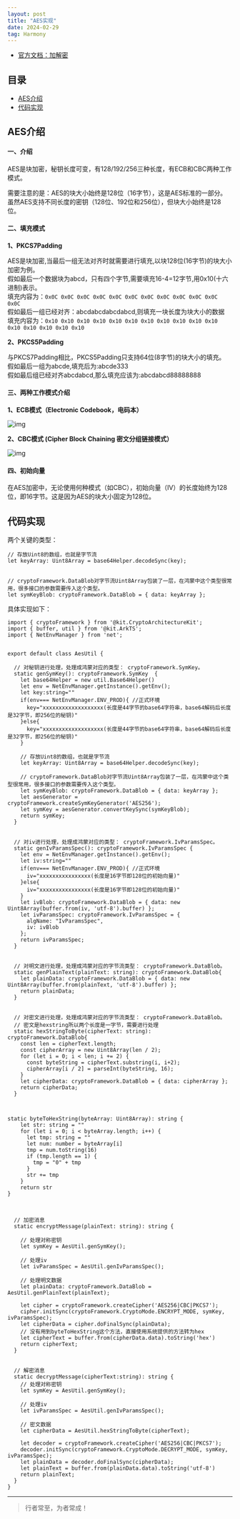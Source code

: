 ```yaml
---
layout: post
title: "AES实现"
date: 2024-02-29
tag: Harmony
---
```


- [官方文档：加解密](https://developer.huawei.com/consumer/cn/doc/harmonyos-guides-V5/crypto-encryption-decryption-V5)

## 目录
- [AES介绍](#content1)   
- [代码实现](#content2)   


## <a id="content1">AES介绍</a>

#### **一、介绍**   

AES是块加密，秘钥长度可变，有128/192/256三种长度，有ECB和CBC两种工作模式。

需要注意的是：AES的块大小始终是128位（16字节），这是AES标准的一部分。虽然AES支持不同长度的密钥（128位、192位和256位），但块大小始终是128位。

#### **二、填充模式**  

**1、PKCS7Padding**   

AES是块加密,当最后一组无法对齐时就需要进行填充,以块128位(16字节)的块大小加密为例。           
假如最后一个数据块为abcd，只有四个字节,需要填充16-4=12字节,用0x10(十六进制)表示。        
填充内容为：`0x0C 0x0C 0x0C 0x0C 0x0C 0x0C 0x0C 0x0C 0x0C 0x0C 0x0C 0x0C`       
假如最后一组已经对齐：abcdabcdabcdabcd,则填充一块长度为块大小的数据        
填充内容为：`0x10 0x10 0x10 0x10 0x10 0x10 0x10 0x10 0x10 0x10 0x10 0x10 0x10 0x10 0x10 0x10`   

**2、PKCS5Padding**

与PKCS7Padding相比，PKCS5Padding只支持64位(8字节)的块大小的填充。          
假如最后一组为abcde,填充后为:abcde333     
假如最后组已经对齐abcdabcd,那么填充应该为:abcdabcd88888888    


#### **三、两种工作模式介绍**    


**1、ECB模式（Electronic Codebook，电码本）**

<img src="/images/encrypted/des13.png" alt="img">

**2、CBC模式 (Cipher Block Chaining 密文分组链接模式）**   

<img src="/images/encrypted/des14.png" alt="img">

#### **四、初始向量**   

在AES加密中，无论使用何种模式（如CBC），初始向量（IV）的长度始终为128位，即16字节。这是因为AES的块大小固定为128位。



## <a id="content2">代码实现</a>

两个关键的类型：
```
// 存放Uint8的数组，也就是字节流
let keyArray: Uint8Array = base64Helper.decodeSync(key);


// cryptoFramework.DataBlob对字节流Uint8Array包装了一层，在鸿蒙中这个类型很常用，很多接口的参数需要传入这个类型。
let symKeyBlob: cryptoFramework.DataBlob = { data: keyArray };
```


具体实现如下：     
```
import { cryptoFramework } from '@kit.CryptoArchitectureKit';
import { buffer, util } from '@kit.ArkTS';
import { NetEnvManager } from 'net';


export default class AesUtil {

  // 对秘钥进行处理，处理成鸿蒙对应的类型： cryptoFramework.SymKey。
  static genSymKey(): cryptoFramework.SymKey  {
    let base64Helper = new util.Base64Helper()
    let env = NetEnvManager.getInstance().getEnv();
    let key:string=""
    if(env=== NetEnvManager.ENV_PROD){ //正式环境
      key="xxxxxxxxxxxxxxxxxxx(长度是44字节的base64字符串，base64解码后长度是32字节，即256位的秘钥)"
    }else{
      key="xxxxxxxxxxxxxxxxxxx(长度是44字节的base64字符串，base64解码后长度是32字节，即256位的秘钥)"
    }

    // 存放Uint8的数组，也就是字节流
    let keyArray: Uint8Array = base64Helper.decodeSync(key);

    // cryptoFramework.DataBlob对字节流Uint8Array包装了一层，在鸿蒙中这个类型很常用，很多接口的参数需要传入这个类型。
    let symKeyBlob: cryptoFramework.DataBlob = { data: keyArray };
    let aesGenerator = cryptoFramework.createSymKeyGenerator('AES256');
    let symKey = aesGenerator.convertKeySync(symKeyBlob);
    return symKey;
  }


  // 对iv进行处理，处理成鸿蒙对应的类型： cryptoFramework.IvParamsSpec。
  static genIvParamsSpec(): cryptoFramework.IvParamsSpec {
    let env = NetEnvManager.getInstance().getEnv();
    let iv:string=""
    if(env=== NetEnvManager.ENV_PROD){ //正式环境
      iv="xxxxxxxxxxxxxxxx(长度是16字节即128位的初始向量)"
    }else{
      iv="xxxxxxxxxxxxxxxx(长度是16字节即128位的初始向量)"
    }
    let ivBlob: cryptoFramework.DataBlob = { data: new Uint8Array(buffer.from(iv, 'utf-8').buffer) };
    let ivParamsSpec: cryptoFramework.IvParamsSpec = {
      algName: "IvParamsSpec",
      iv: ivBlob
    };
    return ivParamsSpec;
  }


  // 对明文进行处理，处理成鸿蒙对应的字节流类型： cryptoFramework.DataBlob。
  static genPlainText(plainText: string): cryptoFramework.DataBlob{
    let plainData: cryptoFramework.DataBlob = { data: new Uint8Array(buffer.from(plainText, 'utf-8').buffer) };
    return plainData;
  }


  // 对密文进行处理，处理成鸿蒙对应的字节流类型： cryptoFramework.DataBlob。
  // 密文是hexstring所以两个长度是一字节，需要进行处理
  static hexStringToByte(cipherText: string): cryptoFramework.DataBlob{
    const len = cipherText.length;
    const cipherArray = new Uint8Array(len / 2);
    for (let i = 0; i < len; i += 2) {
      const byteString = cipherText.substring(i, i+2);
      cipherArray[i / 2] = parseInt(byteString, 16);
    }
    let cipherData: cryptoFramework.DataBlob = { data: cipherArray };
    return cipherData;
  }



static byteToHexString(byteArray: Uint8Array): string {
    let str: string = ""
    for (let i = 0; i < byteArray.length; i++) {
      let tmp: string = ""
      let num: number = byteArray[i]
      tmp = num.toString(16)
      if (tmp.length == 1) {
        tmp = "0" + tmp
      }
      str += tmp
    }
    return str
}



  // 加密消息
  static encryptMessage(plainText: string): string {

    // 处理对称密钥
    let symKey = AesUtil.genSymKey();

    // 处理iv
    let ivParamsSpec = AesUtil.genIvParamsSpec();

    // 处理明文数据
    let plainData: cryptoFramework.DataBlob = AesUtil.genPlainText(plainText);

    let cipher = cryptoFramework.createCipher('AES256|CBC|PKCS7');
    cipher.initSync(cryptoFramework.CryptoMode.ENCRYPT_MODE, symKey, ivParamsSpec);
    let cipherData = cipher.doFinalSync(plainData);
    // 没有用到byteToHexString这个方法，直接使用系统提供的方法转为hex
    let cipherText = buffer.from(cipherData.data).toString('hex')
    return cipherText;
  }


  // 解密消息
  static decryptMessage(cipherText:string): string {
    // 处理对称密钥
    let symKey = AesUtil.genSymKey();

    // 处理iv
    let ivParamsSpec = AesUtil.genIvParamsSpec();

    // 密文数据
    let cipherData = AesUtil.hexStringToByte(cipherText);

    let decoder = cryptoFramework.createCipher('AES256|CBC|PKCS7');
    decoder.initSync(cryptoFramework.CryptoMode.DECRYPT_MODE, symKey, ivParamsSpec);
    let plainData = decoder.doFinalSync(cipherData);
    let plainText = buffer.from(plainData.data).toString('utf-8')
    return plainText;
  }
}
```


----------
>  行者常至，为者常成！



